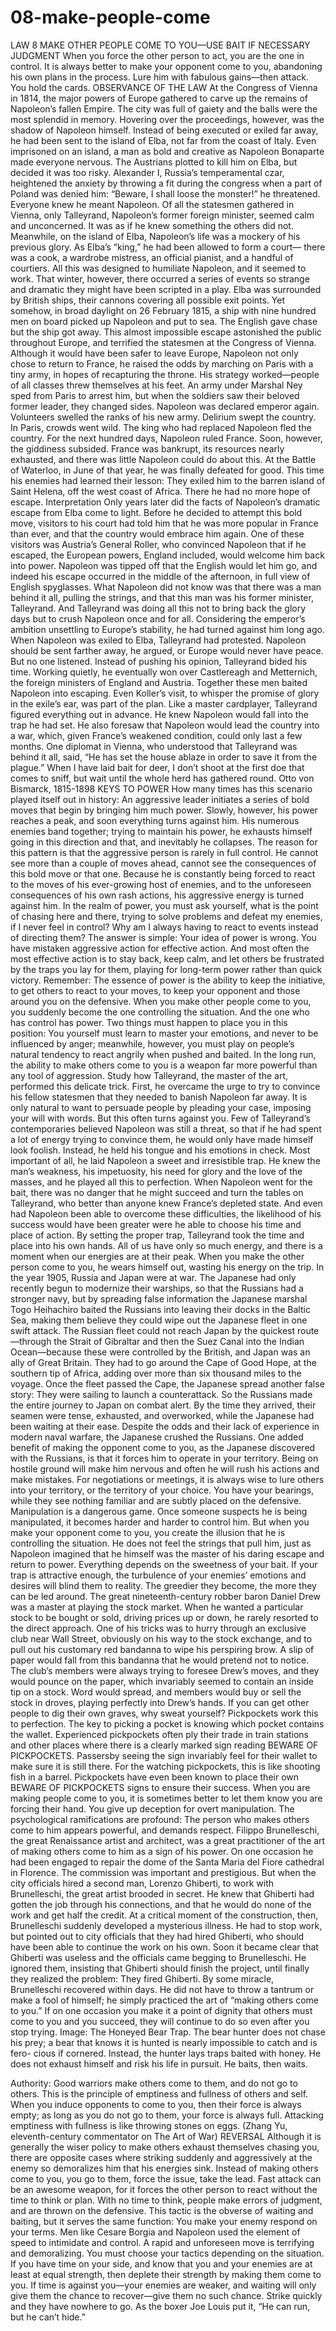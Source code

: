 # 08-make-people-come

LAW 8
MAKE OTHER PEOPLE COME TO YOU—USE BAIT IF
NECESSARY
JUDGMENT
When you force the other person to act, you are the one in control. It is
always better to make your opponent come to you, abandoning his own
plans in the process. Lure him with fabulous gains—then attack. You hold
the cards.
OBSERVANCE OF THE LAW
At the Congress of Vienna in 1814, the major powers of Europe gathered to
carve up the remains of Napoleon’s fallen Empire. The city was full of
gaiety and the balls were the most splendid in memory. Hovering over the
proceedings, however, was the shadow of Napoleon himself. Instead of
being executed or exiled far away, he had been sent to the island of Elba,
not far from the coast of Italy.
Even imprisoned on an island, a man as bold and creative as Napoleon
Bonaparte made everyone nervous. The Austrians plotted to kill him on
Elba, but decided it was too risky. Alexander I, Russia’s temperamental
czar, heightened the anxiety by throwing a fit during the congress when a
part of Poland was denied him: “Beware, I shall loose the monster!” he
threatened. Everyone knew he meant Napoleon. Of all the statesmen
gathered in Vienna, only Talleyrand, Napoleon’s former foreign minister,
seemed calm and unconcerned. It was as if he knew something the others
did not.
Meanwhile, on the island of Elba, Napoleon’s life was a mockery of his
previous glory. As Elba’s “king,” he had been allowed to form a court—
there was a cook, a wardrobe mistress, an official pianist, and a handful of
courtiers. All this was designed to humiliate Napoleon, and it seemed to
work.
That winter, however, there occurred a series of events so strange and
dramatic they might have been scripted in a play. Elba was surrounded by
British ships, their cannons covering all possible exit points. Yet somehow,
in broad daylight on 26 February 1815, a ship with nine hundred men on
board picked up Napoleon and put to sea. The English gave chase but the
ship got away. This almost impossible escape astonished the public
throughout Europe, and terrified the statesmen at the Congress of Vienna.
Although it would have been safer to leave Europe, Napoleon not only
chose to return to France, he raised the odds by marching on Paris with a
tiny army, in hopes of recapturing the throne. His strategy worked—people
of all classes threw themselves at his feet. An army under Marshal Ney sped
from Paris to arrest him, but when the soldiers saw their beloved former
leader, they changed sides. Napoleon was declared emperor again.
Volunteers swelled the ranks of his new army. Delirium swept the country.
In Paris, crowds went wild. The king who had replaced Napoleon fled the
country.
For the next hundred days, Napoleon ruled France. Soon, however, the
giddiness subsided. France was bankrupt, its resources nearly exhausted,
and there was little Napoleon could do about this. At the Battle of Waterloo,
in June of that year, he was finally defeated for good. This time his enemies
had learned their lesson: They exiled him to the barren island of Saint
Helena, off the west coast of Africa. There he had no more hope of escape.
Interpretation
Only years later did the facts of Napoleon’s dramatic escape from Elba
come to light. Before he decided to attempt this bold move, visitors to his
court had told him that he was more popular in France than ever, and that
the country would embrace him again. One of these visitors was Austria’s
General Roller, who convinced Napoleon that if he escaped, the European
powers, England included, would welcome him back into power. Napoleon
was tipped off that the English would let him go, and indeed his escape
occurred in the middle of the afternoon, in full view of English spyglasses.
What Napoleon did not know was that there was a man behind it all,
pulling the strings, and that this man was his former minister, Talleyrand.
And Talleyrand was doing all this not to bring back the glory days but to
crush Napoleon once and for all. Considering the emperor’s ambition
unsettling to Europe’s stability, he had turned against him long ago. When
Napoleon was exiled to Elba, Talleyrand had protested. Napoleon should be
sent farther away, he argued, or Europe would never have peace. But no one
listened.
Instead of pushing his opinion, Talleyrand bided his time. Working
quietly, he eventually won over Castlereagh and Metternich, the foreign
ministers of England and Austria.
Together these men baited Napoleon into escaping. Even Koller’s visit, to
whisper the promise of glory in the exile’s ear, was part of the plan. Like a
master cardplayer, Talleyrand figured everything out in advance. He knew
Napoleon would fall into the trap he had set. He also foresaw that Napoleon
would lead the country into a war, which, given France’s weakened
condition, could only last a few months. One diplomat in Vienna, who
understood that Talleyrand was behind it all, said, “He has set the house
ablaze in order to save it from the plague.”
When I have laid bait for deer, 
I don’t shoot at the first doe that comes to sniff, 
but wait until the whole herd has gathered round.
Otto von Bismarck, 1815-1898
KEYS TO POWER
How many times has this scenario played itself out in history: An
aggressive leader initiates a series of bold moves that begin by bringing him
much power. Slowly, however, his power reaches a peak, and soon
everything turns against him. His numerous enemies band together; trying
to maintain his power, he exhausts himself going in this direction and that,
and inevitably he collapses. The reason for this pattern is that the aggressive
person is rarely in full control. He cannot see more than a couple of moves
ahead, cannot see the consequences of this bold move or that one. Because
he is constantly being forced to react to the moves of his ever-growing host
of enemies, and to the unforeseen consequences of his own rash actions, his
aggressive energy is turned against him.
In the realm of power, you must ask yourself, what is the point of chasing
here and there, trying to solve problems and defeat my enemies, if I never
feel in control? Why am I always having to react to events instead of
directing them? The answer is simple: Your idea of power is wrong. You
have mistaken aggressive action for effective action. And most often the
most effective action is to stay back, keep calm, and let others be frustrated
by the traps you lay for them, playing for long-term power rather than quick
victory.
Remember: The essence of power is the ability to keep the initiative, to
get others to react to your moves, to keep your opponent and those around
you on the defensive. When you make other people come to you, you
suddenly become the one controlling the situation. And the one who has
control has power. Two things must happen to place you in this position:
You yourself must learn to master your emotions, and never to be
influenced by anger; meanwhile, however, you must play on people’s
natural tendency to react angrily when pushed and baited. In the long run,
the ability to make others come to you is a weapon far more powerful than
any tool of aggression.
Study how Talleyrand, the master of the art, performed this delicate trick.
First, he overcame the urge to try to convince his fellow statesmen that they
needed to banish Napoleon far away. It is only natural to want to persuade
people by pleading your case, imposing your will with words. But this often
turns against you. Few of Talleyrand’s contemporaries believed Napoleon
was still a threat, so that if he had spent a lot of energy trying to convince
them, he would only have made himself look foolish. Instead, he held his
tongue and his emotions in check. Most important of all, he laid Napoleon a
sweet and irresistible trap. He knew the man’s weakness, his impetuosity,
his need for glory and the love of the masses, and he played all this to
perfection. When Napoleon went for the bait, there was no danger that he
might succeed and turn the tables on Talleyrand, who better than anyone
knew France’s depleted state. And even had Napoleon been able to
overcome these difficulties, the likelihood of his success would have been
greater were he able to choose his time and place of action. By setting the
proper trap, Talleyrand took the time and place into his own hands.
All of us have only so much energy, and there is a moment when our
energies are at their peak. When you make the other person come to you, he
wears himself out, wasting his energy on the trip. In the year 1905, Russia
and Japan were at war. The Japanese had only recently begun to modernize
their warships, so that the Russians had a stronger navy, but by spreading
false information the Japanese marshal Togo Heihachiro baited the Russians
into leaving their docks in the Baltic Sea, making them believe they could
wipe out the Japanese fleet in one swift attack. The Russian fleet could not
reach Japan by the quickest route—through the Strait of Gibraltar and then
the Suez Canal into the Indian Ocean—because these were controlled by
the British, and Japan was an ally of Great Britain. They had to go around
the Cape of Good Hope, at the southern tip of Africa, adding over more
than six thousand miles to the voyage. Once the fleet passed the Cape, the
Japanese spread another false story: They were sailing to launch a
counterattack. So the Russians made the entire journey to Japan on combat
alert. By the time they arrived, their seamen were tense, exhausted, and
overworked, while the Japanese had been waiting at their ease. Despite the
odds and their lack of experience in modern naval warfare, the Japanese
crushed the Russians.
One added benefit of making the opponent come to you, as the Japanese
discovered with the Russians, is that it forces him to operate in your
territory. Being on hostile ground will make him nervous and often he will
rush his actions and make mistakes. For negotiations or meetings, it is
always wise to lure others into your territory, or the territory of your choice.
You have your bearings, while they see nothing familiar and are subtly
placed on the defensive.
Manipulation is a dangerous game. Once someone suspects he is being
manipulated, it becomes harder and harder to control him. But when you
make your opponent come to you, you create the illusion that he is
controlling the situation. He does not feel the strings that pull him, just as
Napoleon imagined that he himself was the master of his daring escape and
return to power.
Everything depends on the sweetness of your bait. If your trap is
attractive enough, the turbulence of your enemies’ emotions and desires
will blind them to reality. The greedier they become, the more they can be
led around.
The great nineteenth-century robber baron Daniel Drew was a master at
playing the stock market. When he wanted a particular stock to be bought or
sold, driving prices up or down, he rarely resorted to the direct approach.
One of his tricks was to hurry through an exclusive club near Wall Street,
obviously on his way to the stock exchange, and to pull out his customary
red bandanna to wipe his perspiring brow. A slip of paper would fall from
this bandanna that he would pretend not to notice. The club’s members were
always trying to foresee Drew’s moves, and they would pounce on the
paper, which invariably seemed to contain an inside tip on a stock. Word
would spread, and members would buy or sell the stock in droves, playing
perfectly into Drew’s hands.
If you can get other people to dig their own graves, why sweat yourself?
Pickpockets work this to perfection. The key to picking a pocket is knowing
which pocket contains the wallet. Experienced pickpockets often ply their
trade in train stations and other places where there is a clearly marked sign
reading BEWARE OF PICKPOCKETS. Passersby seeing the sign
invariably feel for their wallet to make sure it is still there. For the watching
pickpockets, this is like shooting fish in a barrel. Pickpockets have even
been known to place their own BEWARE OF PICKPOCKETS signs to
ensure their success.
When you are making people come to you, it is sometimes better to let
them know you are forcing their hand. You give up deception for overt
manipulation. The psychological ramifications are profound: The person
who makes others come to him appears powerful, and demands respect.
Filippo Brunelleschi, the great Renaissance artist and architect, was a
great practitioner of the art of making others come to him as a sign of his
power. On one occasion he had been engaged to repair the dome of the
Santa Maria del Fiore cathedral in Florence. The commission was important
and prestigious. But when the city officials hired a second man, Lorenzo
Ghiberti, to work with Brunelleschi, the great artist brooded in secret. He
knew that Ghiberti had gotten the job through his connections, and that he
would do none of the work and get half the credit. At a critical moment of
the construction, then, Brunelleschi suddenly developed a mysterious
illness. He had to stop work, but pointed out to city officials that they had
hired Ghiberti, who should have been able to continue the work on his own.
Soon it became clear that Ghiberti was useless and the officials came
begging to Brunelleschi. He ignored them, insisting that Ghiberti should
finish the project, until finally they realized the problem: They fired
Ghiberti.
By some miracle, Brunelleschi recovered within days. He did not have to
throw a tantrum or make a fool of himself; he simply practiced the art of
“making others come to you.”
If on one occasion you make it a point of dignity that others must come
to you and you succeed, they will continue to do so even after you stop
trying.
Image: The Honeyed 
Bear Trap. The bear hunter 
does not chase his prey; a bear 
that knows it is hunted is nearly 
impossible to catch and is fero- 
cious if cornered. Instead, the 
hunter lays traps baited with 
honey. He does not exhaust 
himself and risk his life in 
pursuit. He baits, then waits.
 
 
 
 
Authority: Good warriors make others come to them, and do not go to
others. This is the principle of emptiness and fullness of others and self.
When you induce opponents to come to you, then their force is always
empty; as long as you do not go to them, your force is always full.
Attacking emptiness with fullness is like throwing stones on eggs. (Zhang
Yu, eleventh-century commentator on The Art of War)
REVERSAL
Although it is generally the wiser policy to make others exhaust themselves
chasing you, there are opposite cases where striking suddenly and
aggressively at the enemy so demoralizes him that his energies sink. Instead
of making others come to you, you go to them, force the issue, take the
lead. Fast attack can be an awesome weapon, for it forces the other person
to react without the time to think or plan. With no time to think, people
make errors of judgment, and are thrown on the defensive. This tactic is the
obverse of waiting and baiting, but it serves the same function: You make
your enemy respond on your terms.
Men like Cesare Borgia and Napoleon used the element of speed to
intimidate and control. A rapid and unforeseen move is terrifying and
demoralizing. You must choose your tactics depending on the situation. If
you have time on your side, and know that you and your enemies are at
least at equal strength, then deplete their strength by making them come to
you. If time is against you—your enemies are weaker, and waiting will only
give them the chance to recover—give them no such chance. Strike quickly
and they have nowhere to go. As the boxer Joe Louis put it, “He can run,
but he can’t hide.”
